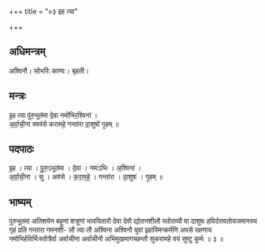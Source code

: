 +++
title = "०३ इह त्या"

+++
## अधिमन्त्रम्
अश्विनौ। सोभरिः काण्वः। बृहती।

## मन्त्रः
इ॒ह त्या पु॑रु॒भूत॑मा दे॒वा नमो॑भिर॒श्विना॑ ।  
अ॒र्वा॒ची॒ना स्वव॑से करामहे॒ गन्ता॑रा दा॒शुषो॑ गृ॒हम् ॥

## पदपाठः
इ॒ह । त्या । पु॒रु॒ऽभूत॑मा । दे॒वा । नमः॑ऽभिः । अ॒श्विना॑ ।  
अ॒र्वा॒ची॒ना । सु । अव॑से । क॒रा॒म॒हे॒ । गन्ता॑रा । दा॒शुषः॑ । गृ॒हम् ॥

## भाष्यम्
पुरुभूतमा अतिशयेन बहूनां शत्रूणां भावयितारौ देवा देवौ द्योतनशीलौ स्तोतव्यौ वा दाशुषः हविर्दत्तवतोयजमानस्य गृहं प्रति गन्तारा गमनशी- लौ त्या तौ अश्विना अश्विनौ युवां इहास्मिन्कर्मणि अवसे रक्षणाय नमोभिर्हविर्भिःस्तोत्रैर्वा अर्वाचीना अर्वाचीनौ अभिमुखमागच्छन्तौ सुकरामहे वयं सुष्टु कुर्मः ॥ ३ ॥